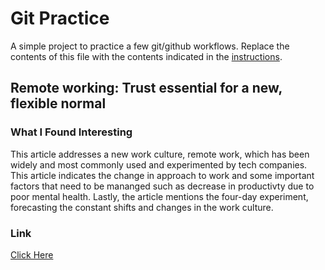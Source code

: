 # Git Practice

A simple project to practice a few git/github workflows. Replace the contents of this file with the contents indicated in the [instructions](./instructions.md).

## Remote working: Trust essential for a new, flexible normal

### What I Found Interesting

This article addresses a new work culture, remote work, which has been widely and most commonly used and experimented by tech companies. This article indicates the change in approach to work and some important factors that need to be mananged such as decrease in productivty due to poor mental health. Lastly, the article mentions the four-day experiment, forecasting the constant shifts and changes in the work culture.

### Link

[Click Here](https://technologymagazine.com/articles/remote-working-trust-essential-for-a-new-flexible-normal)
